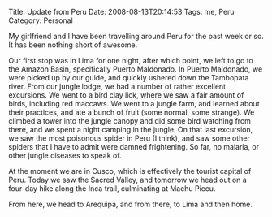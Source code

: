 Title: Update from Peru
Date: 2008-08-13T20:14:53
Tags: me, Peru
Category: Personal

My girlfriend and I have been travelling around Peru for the past week or so. 
It has been nothing short of awesome.

Our first stop was in Lima for one night, after which point, we left to go to 
the Amazon Basin, specifically Puerto Maldonado. In Puerto Maldonado, we were 
picked up by our guide, and quickly ushered down the Tambopata river. From our 
jungle lodge, we had a number of rather excellent excursions. We went to a 
bird clay lick, where we saw a fair amount of birds, including red maccaws. We 
went to a jungle farm, and learned about their practices, and ate a bunch of 
fruit (some normal, some strange). We climbed a tower into the jungle canopy 
and did some bird watching from there, and we spent a night camping in the 
jungle. On that last excursion, we saw the most poisonous spider in Peru (I 
think), and saw some other spiders that I have to admit were damned frightening. 
So far, no malaria, or other jungle diseases to speak of.

At the moment we are in Cusco, which is effectively the tourist capital of Peru. 
Today we saw the Sacred Valley, and tomorrow we head out on a four-day hike 
along the Inca trail, culminating at Machu Piccu. 

From here, we head to Arequipa, and from there, to Lima and then home.
